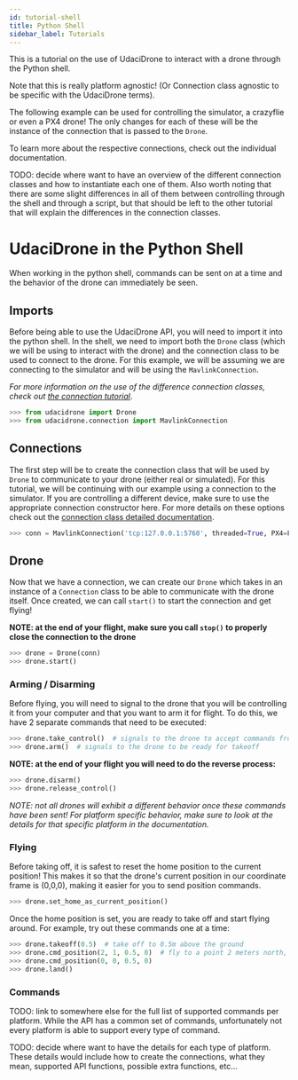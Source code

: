 ```yaml
---
id: tutorial-shell
title: Python Shell
sidebar_label: Tutorials
---
```


This is a tutorial on the use of UdaciDrone to interact with a drone through the Python shell.

Note that this is really platform agnostic! (Or Connection class agnostic to be specific with the UdaciDrone terms).

The following example can be used for controlling the simulator, a crazyflie or even a PX4 drone!  The only changes for each of these will be the instance of the connection that is passed to the `Drone`.

To learn more about the respective connections, check out the individual documentation.

TODO: decide where want to have an overview of the different connection classes and how to instantiate each one of them.  Also worth noting that there are some slight differences in all of them between controlling through the shell and through a script, but that should be left to the other tutorial that will explain the differences in the connection classes.

# UdaciDrone in the Python Shell #

When working in the python shell, commands can be sent on at a time and the behavior of the drone can immediately be seen.

## Imports ##

Before being able to use the UdaciDrone API, you will need to import it into the python shell.  In the shell, we need to import both the `Drone` class (which we will be using to interact with the drone) and the connection class to be used to connect to the drone.  For this example, we will be assuming we are connecting to the simulator and will be using the `MavlinkConnection`.

*For more information on the use of the difference connection classes, check out [the connection tutorial]()*.


```py
>>> from udacidrone import Drone
>>> from udacidrone.connection import MavlinkConnection
```

## Connections ##

The first step will be to create the connection class that will be used by `Drone` to communicate to your drone (either real or simulated).  For this tutorial, we will be continuing with our example using a connection to the simulator.  If you are controlling a different device, make sure to use the appropriate connection constructor here.  For more details on these options check out the [connection class detailed documentation]().

```py
>>> conn = MavlinkConnection('tcp:127.0.0.1:5760', threaded=True, PX4=False)
```

## Drone ##

Now that we have a connection, we can create our `Drone` which takes in an instance of a `Connection` class to be able to communicate with the drone itself.  Once created, we can call `start()` to start the connection and get flying!

**NOTE: at the end of your flight, make sure you call `stop()` to properly close the connection to the drone**

```py
>>> drone = Drone(conn)
>>> drone.start()
```

### Arming / Disarming ###

Before flying, you will need to signal to the drone that you will be controlling it from your computer and that you want to arm it for flight.  To do this, we have 2 separate commands that need to be executed:

```py
>>> drone.take_control()  # signals to the drone to accept commands from the computer
>>> drone.arm()  # signals to the drone to be ready for takeoff
```

**NOTE: at the end of your flight you will need to do the reverse process:**

```py
>>> drone.disarm()
>>> drone.release_control()
```

*NOTE: not all drones will exhibit a different behavior once these commands have been sent!  For platform specific behavior, make sure to look at the details for that specific platform in the documentation.*

### Flying ###

Before taking off, it is safest to reset the home position to the current position!  This makes it so that the drone's current position in our coordinate frame is (0,0,0), making it easier for you to send position commands.

```py
>>> drone.set_home_as_current_position()
```

Once the home position is set, you are ready to take off and start flying around.  For example, try out these commands one at a time:

```py
>>> drone.takeoff(0.5)  # take off to 0.5m above the ground
>>> drone.cmd_position(2, 1, 0.5, 0)  # fly to a point 2 meters north, 1 meter east, at an altitude of 0.5 meters with a heading of 0 rads
>>> drone.cmd_position(0, 0, 0.5, 0)
>>> drone.land()
```

### Commands ###

TODO: link to somewhere else for the full list of supported commands per platform.  While the API has a common set of commands, unfortunately not every platform is able to support every type of command.

TODO: decide where want to have the details for each type of platform.  These details would include how to create the connections, what they mean, supported API functions, possible extra functions, etc...